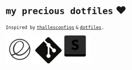 # `my precious dotfiles` ❤

`Inspired by` [`thallesconfigs`](https://github.com/thallesmarchetti/thallesconfigs) `&` [`dotfiles`](http://dotfiles.github.io/)`.`

[![elementary](img/elementary.png)](#) [![git](img/git.png)](git/) [![sublime](img/sublime.png)](sublime/sublime.md)

